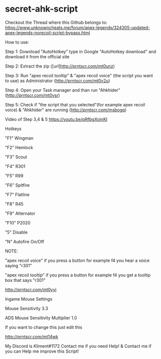 # secret-ahk-script

Checkout the Thread where this Github belongs to:
https://www.unknowncheats.me/forum/apex-legends/324305-updated-apex-legends-norecoil-script-bypass.html

How to use:

Step 1:
Download "AutoHotkey"
type in Google "AutoHotkey download"
and download it from the official site 

Step 2:
Extract the zip
([url]http://prntscr.com/mt0unz)

Step 3:
Run "apex recoil tooltip" & "apex recoil voice" (the script you want to use) as Administrator
(http://prntscr.com/mt0v2u)

Step 4:
Open your Task manager and than run "Ahkhider"
(http://prntscr.com/mt0vsr)

Step 5:
Check if "the script that you selected"(for example apex recoil voice) & "Ahkhider" are running
(http://prntscr.com/msbogq)

Video of Step 3,4 & 5
https://youtu.be/pRfbgXojnKI


Hotkeys

"F1" Wingman

"F2" Hemlock

"F3" Scout

"F4" R301

"F5" R99

"F6" Spitfire

"F7" Flatline

"F8"	R45

"F9" Alternator

"F10" P2020

"5" Disable

"N" Autofire On/Off


NOTE:

"apex recoil voice" if you press a button for example f4 you hear a voice saying "r301"

"apex recoil tooltip" if you press a button for example f4 you get a tooltip box that says "r301"


http://prntscr.com/mt0yvi

Ingame Mouse Settings

Mouse Sensitivity 3.3

ADS Mouse Sensitivity Multiplier 1.0

If you want to change this just edit this

http://prntscr.com/mt14wk



My Discord is Kliment#1172
Contact me if you need Help!
&
Contact me if you can Help me improve this Script!

